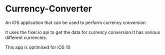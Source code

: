 # Currency-Converter
An iOS application that can be used to perform currency conversion

It uses the fixer.io api to get the data for currency conversion.It has various different currencies.

This app is optimised for iOS 10

